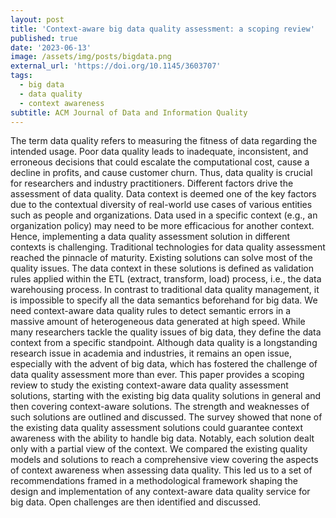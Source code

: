 ```yaml
---
layout: post
title: 'Context-aware big data quality assessment: a scoping review'
published: true
date: '2023-06-13'
image: /assets/img/posts/bigdata.png
external_url: 'https://doi.org/10.1145/3603707'
tags:
  - big data
  - data quality
  - context awareness
subtitle: ACM Journal of Data and Information Quality
---
```

The term data quality refers to measuring the fitness of data regarding the intended usage. Poor data quality leads to inadequate, inconsistent, and erroneous decisions that could escalate the computational cost, cause a decline in profits, and cause customer churn. Thus, data quality is crucial for researchers and industry practitioners.
Different factors drive the assessment of data quality. Data context is deemed one of the key factors due to the contextual diversity of real-world use cases of various entities such as people and organizations. Data used in a specific context (e.g., an organization policy) may need to be more efficacious for another context. Hence, implementing a data quality assessment solution in different contexts is challenging.
Traditional technologies for data quality assessment reached the pinnacle of maturity. Existing solutions can solve most of the quality issues. The data context in these solutions is defined as validation rules applied within the ETL (extract, transform, load) process, i.e., the data warehousing process. In contrast to traditional data quality management, it is impossible to specify all the data semantics beforehand for big data. We need context-aware data quality rules to detect semantic errors in a massive amount of heterogeneous data generated at high speed. While many researchers tackle the quality issues of big data, they define the data context from a specific standpoint. Although data quality is a longstanding research issue in academia and industries, it remains an open issue, especially with the advent of big data, which has fostered the challenge of data quality assessment more than ever.
This paper provides a scoping review to study the existing context-aware data quality assessment solutions, starting with the existing big data quality solutions in general and then covering context-aware solutions. The strength and weaknesses of such solutions are outlined and discussed. The survey showed that none of the existing data quality assessment solutions could guarantee context awareness with the ability to handle big data. Notably, each solution dealt only with a partial view of the context. We compared the existing quality models and solutions to reach a comprehensive view covering the aspects of context awareness when assessing data quality. This led us to a set of recommendations framed in a methodological framework shaping the design and implementation of any context-aware data quality service for big data. Open challenges are then identified and discussed.
